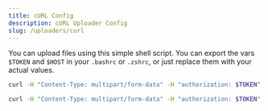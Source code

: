 ```yaml
---
title: cURL Config
description: cURL Uploader Config
slug: /uploaders/curl
---
```


You can upload files using this simple shell script. You can export the vars `$TOKEN` and `$HOST` in your `.bashrc` or `.zshrc`, or just replace them with your actual values.

```sh title="uploader.sh"
curl -H "Content-Type: multipart/form-data" -H "authorization: $TOKEN" -F file=@$1 $HOST
```

```sh title="uploader.sh copy to clipboard"
curl -H "Content-Type: multipart/form-data" -H "authorization: $TOKEN" -F file=@$1 $HOST | xsel -ib
```